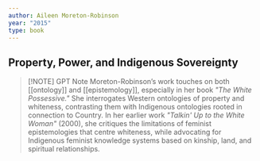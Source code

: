 ```yaml
---
author: Aileen Moreton-Robinson
year: "2015"
type: book
---
```

## Property, Power, and Indigenous Sovereignty


> [!NOTE] GPT Note
Moreton-Robinson’s work touches on both [[ontology]] and [[epistemology]], especially in her book _"The White Possessive."_ She interrogates Western ontologies of property and whiteness, contrasting them with Indigenous ontologies rooted in connection to Country. In her earlier work _"Talkin' Up to the White Woman"_ (2000), she critiques the limitations of feminist epistemologies that centre whiteness, while advocating for Indigenous feminist knowledge systems based on kinship, land, and spiritual relationships.
